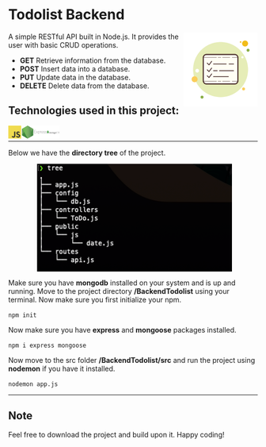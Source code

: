 # Todolist Backend 

<img src="./gitResources/todo.png" align="right"
     alt="TodoList" width="150" height="150">

A simple RESTful API built in Node.js. It provides the user with basic
CRUD operations.

* **GET** Retrieve information from the database.
* **POST** Insert data into a database.
* **PUT** Update data in the database.
* **DELETE** Delete data from the database.

## Technologies used in this project:

<img align="left" alt="JavaScript" width="26px" src="https://raw.githubusercontent.com/github/explore/80688e429a7d4ef2fca1e82350fe8e3517d3494d/topics/javascript/javascript.png" />
<img align="left" alt="Node.js" width="26px" src="https://raw.githubusercontent.com/github/explore/80688e429a7d4ef2fca1e82350fe8e3517d3494d/topics/nodejs/nodejs.png" />
<img align="left" alt="Express" width="26px" src="https://raw.githubusercontent.com/github/explore/80688e429a7d4ef2fca1e82350fe8e3517d3494d/topics/express/express.png" />
<img align="left" alt="MongoDB" width="26px" src="https://raw.githubusercontent.com/github/explore/80688e429a7d4ef2fca1e82350fe8e3517d3494d/topics/mongodb/mongodb.png" />

<br />

---

Below we have the **directory tree** of the project.

<p align="center">
  <img src="./gitResources/tree.png" align="center" alt="tree" width="400">
</p>

Make sure you have **mongodb** installed on your system and is up and running. Move to the 
project directory **/BackendTodolist** using your terminal. Now make sure you first initialize your npm.

```shell
npm init
```

Now make sure you have **express** and **mongoose** packages installed.

```shell
npm i express mongoose
```

Now move to the src folder **/BackendTodolist/src** and run the project using **nodemon** if you have it installed.

```shell
nodemon app.js
```

---

## Note

Feel free to download the project and build upon it. Happy coding!